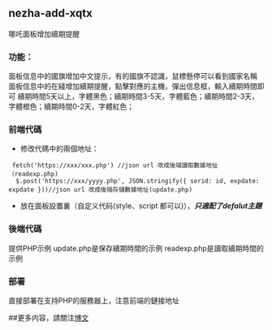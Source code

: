 ## nezha-add-xqtx
哪吒面板增加續期提醒
### 功能：
面板信息中的國旗增加中文提示，有的國旗不認識，鼠標懸停可以看到國家名稱
面板信息中的在綫增加續期提醒，點擊對應的主機，彈出信息框，輸入續期時間即可
 續期時間5天以上，字體黑色；續期時間3-5天，字體藍色；續期時間2-3天，字體橙色；續期時間0-2天，字體紅色；
### 前端代碼
* 修改代碼中的兩個地址：
```
 fetch('https://xxx/xxx.php') //json url 改成後端讀取數據地址（readexp.php)
  $.post('https://xxx/yyyy.php', JSON.stringify({ serid: id, expdate: expdate }))//json url 改成後端存儲數據地址(update.php)
```
* 放在面板設置裏（自定义代码(style、script 都可以)），***只適配了defalut主題***
### 後端代碼
提供PHP示例
 update.php是保存續期時間的示例
 readexp.php是讀取續期時間的示例
### 部署
直接部署在支持PHP的服務器上，注意前端的鏈接地址

##更多内容，請關注[博文](https://mocikate.eu.org "雨絲部落格")
